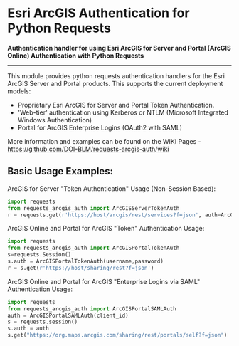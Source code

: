 # Esri ArcGIS Authentication for Python Requests

**Authentication handler for using Esri ArcGIS for Server and Portal (ArcGIS Online) Authentication with Python Requests**

----------

This module provides python requests authentication handlers for the Esri ArcGIS Server and Portal products. This supports the current deployment models:

* Proprietary Esri ArcGIS for Server and Portal Token Authentication.
* 'Web-tier' authentication using Kerberos or NTLM (Microsoft Integrated Windows Authentication)
* Portal for ArcGIS Enterprise Logins (OAuth2 with SAML)

More information and examples can be found on the WIKI Pages - https://github.com/DOI-BLM/requests-arcgis-auth/wiki

## Basic Usage Examples:

ArcGIS for Server "Token Authentication" Usage (Non-Session Based): 
```python
import requests
from requests_arcgis_auth import ArcGISServerTokenAuth
r = requests.get(r'https://host/arcgis/rest/services?f=json', auth=ArcGISServerTokenAuth(username,password))
```

ArcGIS Online and Portal for ArcGIS "Token" Authentication Usage:
```python
import requests
from requests_arcgis_auth import ArcGISPortalTokenAuth
s=requests.Session()
s.auth = ArcGISPortalTokenAuth(username,password)
r = s.get(r'https://host/sharing/rest?f=json')
```

ArcGIS Online and Portal for ArcGIS "Enterprise Logins via SAML" Authentication Usage:
```python
import requests
from requests_arcgis_auth import ArcGISPortalSAMLAuth
auth = ArcGISPortalSAMLAuth(client_id)
s = requests.session()
s.auth = auth
s.get("https://org.maps.arcgis.com/sharing/rest/portals/self?f=json")
```


